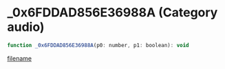 # _0x6FDDAD856E36988A (Category audio)

```js
function _0x6FDDAD856E36988A(p0: number, p1: boolean): void
```

[filename](_0x6FDDAD856E36988A_m.md ':include')
